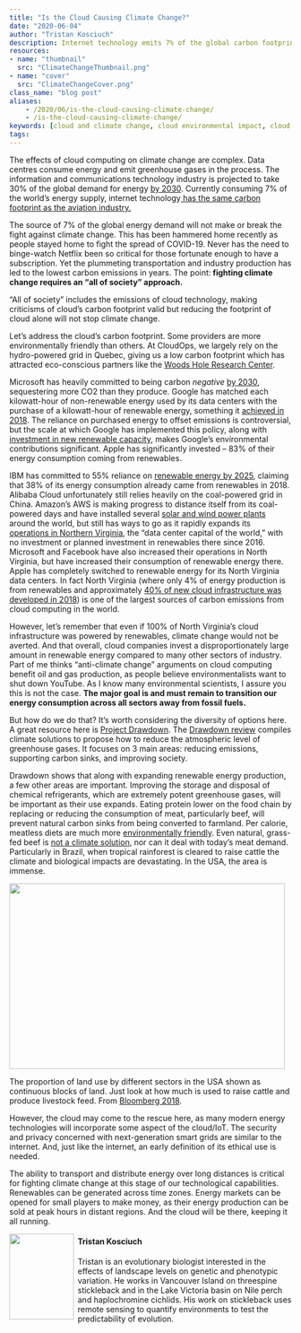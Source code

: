 ```yaml
---
title: "Is the Cloud Causing Climate Change?"
date: "2020-06-04"
author: "Tristan Kosciuch"
description: Internet technology emits 7% of the global carbon footprint, but cloud computing can help make the delivery of renewable energy more viable.
resources:
- name: "thumbnail"
  src: "ClimateChangeThumbnail.png"
- name: "cover"
  src: "ClimateChangeCover.png"
class_name: "blog post"
aliases:
    - /2020/06/is-the-cloud-causing-climate-change/
    - /is-the-cloud-causing-climate-change/
keywords: [cloud and climate change, cloud environmental impact, cloud computing sustainability, cloud corporate responsibility, environmental benefits cloud computing]
tags:
---
```



<p>The effects of cloud computing on climate change are complex. Data centres consume energy and emit greenhouse gases in the process. The information and communications technology industry is projected to take 30% of the global demand for energy <a href="https://www.nature.com/articles/d41586-018-06610-y">by 2030</a>. Currently consuming 7% of the world’s energy supply, internet technology<a href="https://www.computerworld.com/article/3431148/why-data-centres-are-the-new-frontier-in-the-fight-against-climate-change.html"> has the same carbon footprint as the aviation industry.</a></p>

<p>The source of 7% of the global energy demand will not make or break the fight against climate change. This has been hammered home recently as people stayed home to fight the spread of COVID-19. Never has the need to binge-watch Netflix been so critical for those fortunate enough to have a subscription. Yet the plummeting transportation and industry production has led to the lowest carbon emissions in years. The point:<strong> fighting climate change requires an “all of society” approach.</strong></p><p>“All of society” includes the emissions of cloud technology, making criticisms of cloud’s carbon footprint valid but reducing the footprint of cloud alone will not stop climate change.</p>

<p>Let’s address the cloud’s carbon footprint. Some providers are more environmentally friendly than others. At CloudOps, we largely rely on the hydro-powered grid in Quebec, giving us a low carbon footprint which has attracted eco-conscious partners like the <a href="https://whrc.org/">Woods Hole Research Center</a>.&nbsp;</p>

<p>Microsoft has heavily committed to being carbon <em>negative </em><a href="https://blogs.microsoft.com/blog/2020/01/16/microsoft-will-be-carbon-negative-by-2030/">by 2030</a>, sequestering more CO2 than they produce. Google has matched each kilowatt-hour of non-renewable energy used by its data centers with the purchase of a kilowatt-hour of renewable energy, something it <a href="https://blog.google/topics/environment/meeting-our-match-buying-100-percent-renewable-energy/">achieved in 2018</a>. The reliance on purchased energy to offset emissions is controversial, but the scale at which Google has implemented this policy, along with <a href="https://www.forbes.com/sites/ilkerkoksal/2019/10/02/a-massive-investment-google-announces-18-new-renewable-energy-deals/#58355a295024">investment in new renewable capacity</a>, makes Google’s environmental contributions significant. Apple has significantly invested – 83% of their energy consumption coming from renewables.</p>

<p>IBM has committed to 55% reliance on <a href="https://www.ibm.com/ibm/environment/climate/renewable_energy.shtml">renewable energy by 2025</a>, claiming that 38% of its energy consumption already came from renewables in 2018. Alibaba Cloud unfortunately still relies heavily on the coal-powered grid in China. Amazon’s AWS is making progress to distance itself from its coal-powered days and have installed several <a href="https://aws.amazon.com/about-aws/sustainability/sustainability-timeline/">solar and wind power plants</a> around the world, but still has ways to go as it rapidly expands its <a href="https://www.greenpeace.org/usa/news/greenpeace-finds-amazon-breaking-commitment-to-power-cloud-with-100-renewable-energy/">operations in Northern Virginia</a>, the “data center capital of the world,” with no investment or planned investment in renewables there since 2016. Microsoft and Facebook have also increased their operations in North Virginia, but have increased their consumption of renewable energy there. Apple has completely switched to renewable energy for its North Virginia data centers. In fact North Virginia (where only 4% of energy production is from renewables and approximately <a href="https://www.us.jll.com/content/dam/jll-com/documents/pdf/research/americas/us/US-Data-Center-Outlook-2018.pdf">40% of new cloud infrastructure was developed in 2018</a>) is one of the largest sources of carbon emissions from cloud computing in the world.</p>

<p>However, let’s remember that even if 100% of North Virginia’s cloud infrastructure was powered by renewables, climate change would not be averted. And that overall, cloud companies invest a disproportionately large amount in renewable energy compared to many other sectors of industry. Part of me thinks “anti-climate change” arguments on cloud computing benefit oil and gas production, as people believe environmentalists want to shut down YouTube. As I know many environmental scientists, I assure you this is not the case. <strong>The major goal is and must remain to transition our energy consumption across all sectors away from fossil fuels.</strong></p>

<p>But how do we do that? It’s worth considering the diversity of options here. A great resource here is <a href="https://drawdown.org/">Project Drawdown</a>. The <a href="https://drawdown.org/sites/default/files/pdfs/Drawdown_Review_2020_march10.pdf">Drawdown review</a> compiles climate solutions to propose how to reduce the atmospheric level of greenhouse gases. It focuses on 3 main areas: reducing emissions, supporting carbon sinks, and improving society.</p>

<p>Drawdown shows that along with expanding renewable energy production, a few other areas are important. Improving the storage and disposal of chemical refrigerants, which are extremely potent greenhouse gases, will be important as their use expands. Eating protein lower on the food chain by replacing or reducing the consumption of meat, particularly beef, will prevent natural carbon sinks from being converted to farmland. Per calorie, meatless diets are much more <a href="https://www.ncbi.nlm.nih.gov/pmc/articles/PMC5899434/">environmentally friendly</a>. Even natural, grass-fed beef is <a href="https://www.sciencedaily.com/releases/2017/10/171003111042.htm">not a climate solution</a>, nor can it deal with today’s meat demand. Particularly in Brazil, when tropical rainforest is cleared to raise cattle the climate and biological impacts are devastating. In the USA, the area is immense.</p>
<img src="/images/blog/post/USAMAP.png" alt="" width="492" height="331">

<p>The proportion of land use by different sectors in the USA shown as continuous blocks of land. Just look at how much is used to raise cattle and produce livestock feed. From <a href="https://www.bloomberg.com/graphics/2018-us-land-use/">Bloomberg 2018</a>.</p>

<p>However, the cloud may come to the rescue here, as many modern energy technologies will incorporate some aspect of the cloud/IoT. The security and privacy concerned with next-generation smart grids are similar to the internet. And, just like the internet, an early definition of its ethical use is needed.</p>

<p>The ability to transport and distribute energy over long distances is critical for fighting climate change at this stage of our technological capabilities. Renewables can be generated across time zones. Energy markets can be opened for small players to make money, as their energy production can be sold at peak hours in distant regions. And the cloud will be there, keeping it all running.</p><img style="float: left; margin: 0 0.5em 0.5em 0;" src="/images/blog/post/kosciuch-t.jpg" alt="" class="wp-image-10166" width="115" height="153"><h4>Tristan Kosciuch</h4>

<p>Tristan is an evolutionary biologist interested in the effects of landscape levels on genetic and phenotypic variation. He works in Vancouver Island on threespine stickleback and in the Lake Victoria basin on Nile perch and haplochromine cichlids. His work on stickleback uses remote sensing to quantify environments to test the predictability of evolution.</p>